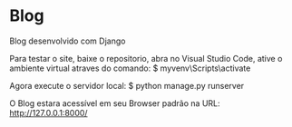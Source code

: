 # Blog
Blog desenvolvido com Django

Para testar o site, baixe o repositorio, abra no Visual Studio Code, ative o ambiente virtual atraves do comando:
$ myvenv\Scripts\activate

Agora execute o servidor local:
$ python manage.py runserver

O Blog estara acessível em seu Browser padrão na URL:
http://127.0.0.1:8000/
